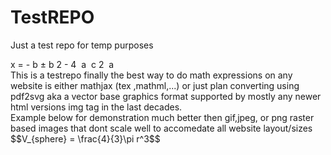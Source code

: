 # TestREPO
Just a test repo for temp purposes

<mrow>
  <mi>x</mi>
  <mo>=</mo>
  <mfrac>
    <mrow>
      <mrow>
        <mo>-</mo>
        <mi>b</mi>
      </mrow>
      <mo>&PlusMinus;</mo>
      <msqrt>
        <mrow>
          <msup>
            <mi>b</mi>
            <mn>2</mn>
          </msup>
          <mo>-</mo>
          <mrow>
            <mn>4</mn>
            <mo>&InvisibleTimes;</mo>
            <mi>a</mi>
            <mo>&InvisibleTimes;</mo>
            <mi>c</mi>
          </mrow>
        </mrow>
      </msqrt>
    </mrow>
    <mrow>
      <mn>2</mn>
      <mo>&InvisibleTimes;</mo>
      <mi>a</mi>
    </mrow>
  </mfrac>
</mrow>


<br>
This is a testrepo finally the best way to do math expressions on any website is either mathjax (tex ,mathml,...) or just plan converting using pdf2svg aka a vector base graphics format supported by mostly any newer html versions img tag in the last decades.
<br>
Example below for demonstration much better then gif,jpeg, or png raster based images that dont scale well to accomedate all website layout/sizes
<br>
 $$V_{sphere} = \frac{4}{3}\pi r^3$$
